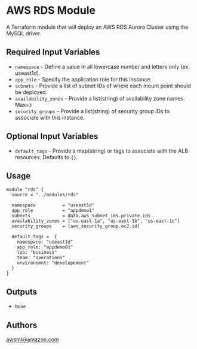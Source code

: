 AWS RDS Module
===========

A Terraform module that will deploy an AWS RDS Aurora Cluster using the MySQL driver.

Required Input Variables
----------------------

- `namespace` - Define a value in all lowercase number and letters only (ex. useast1d).
- `app_role` - Specify the application role for this instance.
- `subnets` - Provide a list of subnet IDs of where each mount point should be deployed.
- `availability_zones` - Provide a list(string) of availability zone names. Max=`3`
- `security_groups` - Provide a list(string) of security group IDs to associate with this instance.

Optional Input Variables
----------------------

- `default_tags` - Provide a map(string) or tags to associate with the ALB
resources. Defaults to `{}`.

Usage
-----

```hcl
module "rds" {
  source = "../modules/rds"

  namespace          = "useast1d"
  app_role           = "appdemo1"
  subnets            = data.aws_subnet_ids.private.ids
  availability_zones = ["us-east-1a", "us-east-1b", "us-east-1c"]
  security_groups    = [aws_security_group.ec2.id]

  default_tags =  {
    namespace: "useast1d"
    app_role: "appdemo01"
    lob: "business"
    team: "operations"
    environemnt: "developement"
  }
}
```

Outputs
----------------------

- `None`

Authors
----------------------

awsml@amazon.com

